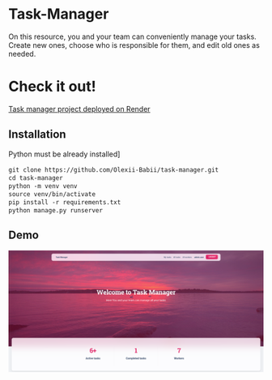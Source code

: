 # Task-Manager

On this resource, you and your team can conveniently manage your tasks. Create new ones, choose who is responsible for them, and edit old ones as needed.

# Check it out!

[Task manager project deployed on Render](https://task-manager-x9nu.onrender.com)

## Installation

Python must be already installed]

```shell
git clone https://github.com/Olexii-Babii/task-manager.git
cd task-manager
python -m venv venv
source venv/bin/activate
pip install -r requirements.txt
python manage.py runserver
```

## Demo

![Website interface](Home.png)
